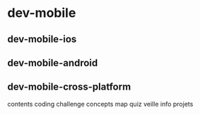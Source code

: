 # dev-mobile
  ## dev-mobile-ios
  ## dev-mobile-android
  ## dev-mobile-cross-platform
contents coding challenge concepts map quiz veille info projets
